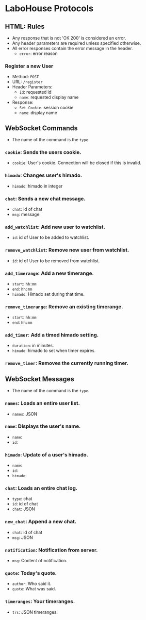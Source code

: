 # LaboHouse Protocols

## HTML: Rules
  * Any response that is not 'OK 200' is considered an error.
  * Any header parameters are required unless specified otherwise.
  * All error responses contain the error message in the header.
    * `error`: error reason

### Register a new User
  * Method: `POST`
  * URL: `/register`
  * Header Parameters:
    * `id`: requested id
    * `name`: requested display name
  * Response:
    * `Set-Cookie`: session cookie
    * `name`: display name

## WebSocket Commands
  * The name of the command is the `type`

### `cookie`: Sends the users cookie.
  * `cookie`: User's cookie. Connection will be closed if this is invalid.

### `himado`: Changes user's himado.
  * `himado`: himado in integer

### `chat`: Sends a new chat message.
  * `chat`: id of chat
  * `msg`: message

### `add_watchlist`: Add new user to watchlist.
  * `id`: id of User to be added to watchlist.

### `remove_watchlist`: Remove new user from watchlist.
  * `id`: id of User to be removed from watchlist.

### `add_timerange`: Add a new timerange.
  * `start`: `hh:mm`
  * `end`: `hh:mm`
  * `himado`: Himado set during that time.

### `remove_timerange`: Remove an existing timerange.
  * `start`: `hh:mm`
  * `end`: `hh:mm`

### `add_timer`: Add a timed himado setting.
  * `duration`: in minutes.
  * `himado`: himado to set when timer expires.

### `remove_timer`: Removes the currently running timer.

## WebSocket Messages
  * The name of the command is the `type`.

### `names`: Loads an entire user list.
  * `names`: JSON

### `name`: Displays the user's name.
  * `name`:
  * `id`:

### `himado`: Update of a user's himado.
  * `name`:
  * `id`:
  * `himado`:

### `chat`: Loads an entire chat log.
  * `type`: chat
  * `id`: id of chat
  * `chat`: JSON

### `new_chat`: Append a new chat.
  * `chat`: id of chat
  * `msg`: JSON

### `notification`: Notification from server.
  * `msg`: Content of notification.

### `quote`: Today's quote.
  * `author`: Who said it.
  * `quote`: What was said.

### `timeranges`: Your timeranges.
  * `trs`: JSON timeranges.
